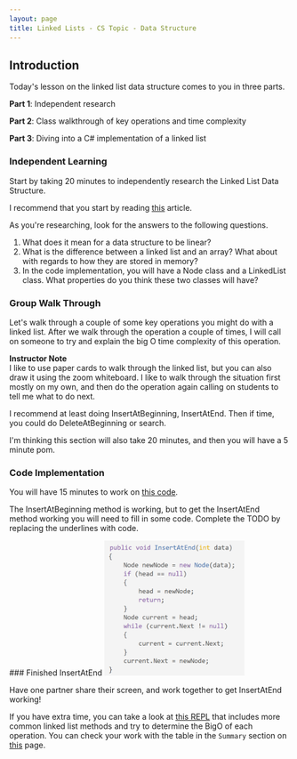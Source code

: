 ```yaml
---
layout: page
title: Linked Lists - CS Topic - Data Structure
---
```


## Introduction

Today's lesson on the linked list data structure comes to you in three parts. 

**Part 1**: Independent research

**Part 2**: Class walkthrough of key operations and time complexity

**Part 3**: Diving into a C# implementation of a linked list

### Independent Learning
Start by taking 20 minutes to independently research the Linked List Data Structure.

I recommend that you start by reading [this](https://medium.com/basecs/whats-a-linked-list-anyway-part-1-d8b7e6508b9d) article.

As you're researching, look for the answers to the following questions.

1. What does it mean for a data structure to be linear?
2. What is the difference between a linked list and an array? What about with regards to how they are stored in memory?
3. In the code implementation, you will have a Node class and a LinkedList class. What properties do you think these two classes will have?

### Group Walk Through
Let's walk through a couple of some key operations you might do with a linked list. After we walk through the operation a couple of times, I will call on someone to try and explain the big O time complexity of this operation.

<aside class="instructor-notes" markdown="1">
<p><strong>Instructor Note</strong><br>
I like to use paper cards to walk through the linked list, but you can also draw it using the zoom whiteboard. I like to walk through the situation first mostly on my own, and then do the operation again calling on students to tell me what to do next. 

I recommend at least doing InsertAtBeginning, InsertAtEnd. Then if time, you could do DeleteAtBeginning or search.

I'm thinking this section will also take 20 minutes, and then you will have a 5 minute pom.</p>
</aside>

### Code Implementation

You will have 15 minutes to work on [this code](https://replit.com/@Zoe-Farrell/LinkedLists). 

The InsertAtBeginning method is working, but to get the InsertAtEnd method working you will need to fill in some code. Complete the TODO by replacing the underlines with code.

<section class="answer" markdown="1">
### Finished InsertAtEnd

<img src="/assets/images/module6/week2/finishedInsertAtEnd.png" style="max-width: 50%;" >
</section>

Have one partner share their screen, and work together to get InsertAtEnd working!

If you have extra time, you can take a look at [this REPL](https://replit.com/@Zoe-Farrell/LinkedListsMoreMethods) that includes more common linked list methods and try to determine the BigO of each operation. You can check your work with the table in the `Summary` section on [this](https://www.codingninjas.com/studio/library/time-and-space-complexity-of-linear-data-structures) page.